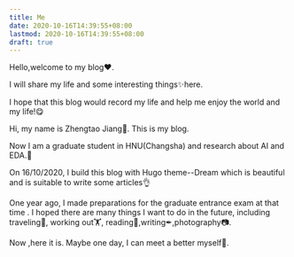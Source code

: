 ```yaml
---
title: Me
date: 2020-10-16T14:39:55+08:00
lastmod: 2020-10-16T14:39:55+08:00
draft: true
---
```


Hello,welcome to my blog❤.

I will share my life and some interesting things✨here.

I hope that this blog would record my life and help me enjoy the world and my life!😋

<!--more-->

Hi, my name is Zhengtao Jiang👦. This is my blog.

Now I am a graduate student in HNU(Changsha) and research about AI and EDA.💪

On 16/10/2020, I build this blog with Hugo theme--Dream which is beautiful and is suitable to write some articles👌

One year ago, I made preparations for the graduate entrance exam at that time . I hoped there are  many things I want to do in the future,  including traveling🚄, working out🏋, reading📕,writing✒,photography📷.

Now ,here it is. Maybe one day, I can meet a better myself👏.

